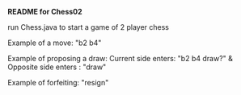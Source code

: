 **README for Chess02**

run Chess.java to start a game of 2 player chess

Example of a move: "b2 b4"

Example of proposing a draw: Current side enters: "b2 b4 draw?" & Opposite side enters : "draw"

Example of forfeiting: "resign"

